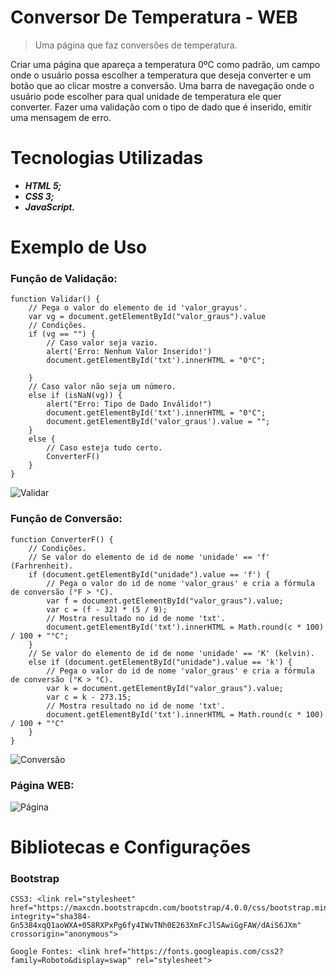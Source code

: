 # Conversor De Temperatura - WEB

> Uma página que faz conversões de temperatura.

Criar uma página que apareça a temperatura 0ºC como padrão, um campo onde o usuário possa escolher a temperatura que deseja converter e um botão que ao clicar mostre a conversão.
Uma barra de navegação onde o usuário pode escolher para qual unidade de temperatura ele quer converter.
Fazer uma validação com o tipo de dado que é inserido, emitir uma mensagem de erro.

# Tecnologias Utilizadas
* **_HTML 5;_**
* **_CSS 3;_**
* **_JavaScript._**


# Exemplo de Uso

### Função de Validação:
```
function Validar() {
    // Pega o valor do elemento de id 'valor_grayus'.
    var vg = document.getElementById("valor_graus").value
    // Condições.
    if (vg == "") {
        // Caso valor seja vazio.
        alert('Erro: Nenhum Valor Inserido!')
        document.getElementById('txt').innerHTML = "0°C";

    }
    // Caso valor não seja um número.
    else if (isNaN(vg)) {
        alert("Erro: Tipo de Dado Inválido!")
        document.getElementById('txt').innerHTML = "0°C";
        document.getElementById('valor_graus').value = "";
    }
    else {
        // Caso esteja tudo certo.
        ConverterF()
    }
}
```
![Validar](https://github.com/ThiagoLozano/Conversor-De-Temperatura---WEB/blob/master/Screenshot/Funcao_Validar.PNG)

### Função de Conversão:
```
function ConverterF() {
    // Condições.
    // Se valor do elemento de id de nome 'unidade' == 'f' (Farhrenheit).
    if (document.getElementById("unidade").value == 'f') {
        // Pega o valor do id de nome 'valor_graus' e cria a fórmula de conversão (°F > °C).
        var f = document.getElementById("valor_graus").value;
        var c = (f - 32) * (5 / 9);
        // Mostra resultado no id de nome 'txt'.
        document.getElementById('txt').innerHTML = Math.round(c * 100) / 100 + "°C";
    }
    // Se valor do elemento de id de nome 'unidade' == 'K' (kelvin).
    else if (document.getElementById("unidade").value == 'k') {
        // Pega o valor do id de nome 'valor_graus' e cria a fórmula de conversão (°K > °C).
        var k = document.getElementById("valor_graus").value;
        var c = k - 273.15;
        // Mostra resultado no id de nome 'txt'.
        document.getElementById('txt').innerHTML = Math.round(c * 100) / 100 + "°C"
    }
}
```
![Conversão](https://github.com/ThiagoLozano/Conversor-De-Temperatura---WEB/blob/master/Screenshot/Funcao_ConverterF.PNG)

### Página WEB:
![Página](https://github.com/ThiagoLozano/Conversor-De-Temperatura---WEB/blob/master/Screenshot/Pagina_WEB.PNG)

# Bibliotecas e Configurações

### Bootstrap
```
CSS3: <link rel="stylesheet" href="https://maxcdn.bootstrapcdn.com/bootstrap/4.0.0/css/bootstrap.min.css" integrity="sha384-Gn5384xqQ1aoWXA+058RXPxPg6fy4IWvTNh0E263XmFcJlSAwiGgFAW/dAiS6JXm" crossorigin="anonymous">
```

```
Google Fontes: <link href="https://fonts.googleapis.com/css2?family=Roboto&display=swap" rel="stylesheet">
```
